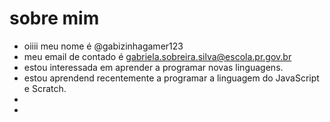 # sobre mim
- oiiii meu nome é @gabizinhagamer123
-  meu email de contado é gabriela.sobreira.silva@escola.pr.gov.br
-  estou interessada em  aprender a programar novas linguagens.
- estou aprendend recentemente a programar a linguagem do JavaScript e Scratch.
- 
- 

<!---
gabizinhagamer123/gabizinhagamer123 is a ✨ special ✨ repository because its `README.md` (this file) appears on your GitHub profile.
You can click the Preview link to take a look at your changes.
--->
